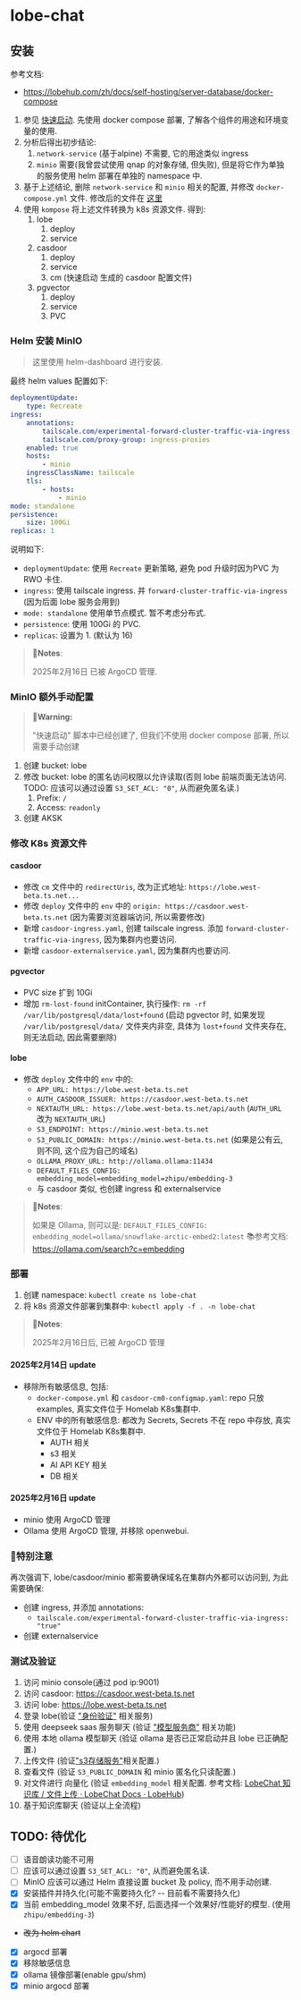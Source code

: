 # lobe-chat

## 安装

参考文档:

- <https://lobehub.com/zh/docs/self-hosting/server-database/docker-compose>

1. 参见 [快速启动](https://lobehub.com/zh/docs/self-hosting/server-database/docker-compose#快速启动). 先使用 docker compose 部署, 了解各个组件的用途和环境变量的使用.
2. 分析后得出初步结论:
   1. `network-service` (基于alpine) 不需要, 它的用途类似 ingress
   2. `minio` 需要(我曾尝试使用 qnap 的对象存储, 但失败), 但是将它作为单独的服务使用 helm 部署在单独的 namespace 中.
3. 基于上述结论, 删除 `network-service` 和 `minio` 相关的配置, 并修改 `docker-compose.yml` 文件. 修改后的文件在 [这里](./examples/docker-compose-remove-minio-and-network-service.yml.example)
4. 使用 `kompose` 将上述文件转换为 k8s 资源文件. 得到:
   1. lobe
      1. deploy
      2. service
   2. casdoor
      1. deploy
      2. service
      3. cm (快速启动 生成的 casdoor 配置文件)
   3. pgvector
      1. deploy
      2. service
      3. PVC

### Helm 安装 MinIO

> 这里使用 helm-dashboard 进行安装.

最终 helm values 配置如下:

```yaml
deploymentUpdate:
    type: Recreate
ingress:
    annotations:
        tailscale.com/experimental-forward-cluster-traffic-via-ingress: "true"
        tailscale.com/proxy-group: ingress-proxies
    enabled: true
    hosts:
        - minio
    ingressClassName: tailscale
    tls:
        - hosts:
            - minio
mode: standalone
persistence:
    size: 100Gi
replicas: 1
```

说明如下:

- `deploymentUpdate`: 使用 `Recreate` 更新策略, 避免 pod 升级时因为PVC 为 RWO 卡住.
- `ingress`: 使用 tailscale ingress. 并 `forward-cluster-traffic-via-ingress` (因为后面 lobe 服务会用到)
- `mode: standalone` 使用单节点模式. 暂不考虑分布式.
- `persistence`: 使用 100Gi 的 PVC.
- `replicas`: 设置为 1. (默认为 16)

> 📝**Notes**:
>
> 2025年2月16日 已被 ArgoCD 管理.

### MinIO 额外手动配置

> 🐾**Warning:**
>
> "快速启动" 脚本中已经创建了, 但我们不使用 docker compose 部署, 所以需要手动创建

1. 创建 bucket: lobe
2. 修改 bucket: lobe 的匿名访问权限以允许读取(否则 lobe 前端页面无法访问. TODO: 应该可以通过设置 `S3_SET_ACL: "0"`, 从而避免匿名读.)
   1. Prefix: `/`
   2. Access: `readonly`
3. 创建 AKSK

### 修改 K8s 资源文件

#### casdoor

- 修改 `cm` 文件中的 `redirectUris`, 改为正式地址: `https://lobe.west-beta.ts.net...`
- 修改 `deploy` 文件中的 `env` 中的 `origin: https://casdoor.west-beta.ts.net` (因为需要浏览器端访问, 所以需要修改)
- 新增 `casdoor-ingress.yaml`, 创建 tailscale ingress. 添加 `forward-cluster-traffic-via-ingress`, 因为集群内也要访问.
- 新增 `casdoor-externalservice.yaml`, 因为集群内也要访问.

#### pgvector

- PVC size 扩到 10Gi
- 增加 `rm-lost-found` initContainer, 执行操作: `rm -rf /var/lib/postgresql/data/lost+found` (启动 pgvector 时, 如果发现 `/var/lib/postgresql/data/` 文件夹内非空, 具体为 `lost+found` 文件夹存在, 则无法启动, 因此需要删除)

#### lobe

- 修改 `deploy` 文件中的 `env` 中的:
  - `APP_URL: https://lobe.west-beta.ts.net`
  - `AUTH_CASDOOR_ISSUER: https://casdoor.west-beta.ts.net`
  - `NEXTAUTH_URL: https://lobe.west-beta.ts.net/api/auth` (`AUTH_URL` 改为 `NEXTAUTH_URL`)
  - `S3_ENDPOINT: https://minio.west-beta.ts.net`
  - `S3_PUBLIC_DOMAIN: https://minio.west-beta.ts.net` (如果是公有云, 则不同, 这个应为自己的域名)
  - `OLLAMA_PROXY_URL: http://ollama.ollama:11434`
  - `DEFAULT_FILES_CONFIG: embedding_model=embedding_model=zhipu/embedding-3`
  - 与 casdoor 类似, 也创建 ingress 和 externalservice

> 📝**Notes**:
>
> 如果是 Ollama, 则可以是:
> `DEFAULT_FILES_CONFIG: embedding_model=ollama/snowflake-arctic-embed2:latest`
> 📚️参考文档: <https://ollama.com/search?c=embedding>

### 部署

1. 创建 namespace: `kubectl create ns lobe-chat`
2. 将 k8s 资源文件部署到集群中: `kubectl apply -f . -n lobe-chat`

> 📝**Notes**:
>
> 2025年2月16日后, 已被 ArgoCD 管理

#### 2025年2月14日 update

- 移除所有敏感信息, 包括:
  - `docker-compose.yml` 和 `casdoor-cm0-configmap.yaml`: repo 只放 examples, 真实文件位于 Homelab K8s集群中.
  - ENV 中的所有敏感信息: 都改为 Secrets, Secrets 不在 repo 中存放, 真实文件位于 Homelab K8s集群中.
    - AUTH 相关
    - s3 相关
    - AI API KEY 相关
    - DB 相关

#### 2025年2月16日 update

- minio 使用 ArgoCD 管理
- Ollama 使用 ArgoCD 管理, 并移除 openwebui.

### 🐾特别注意

再次强调下, lobe/casdoor/minio 都需要确保域名在集群内外都可以访问到, 为此需要确保:

- 创建 ingress, 并添加 annotations:
  - `tailscale.com/experimental-forward-cluster-traffic-via-ingress: "true"`
- 创建 externalservice

### 测试及验证

1. 访问 minio console(通过 pod ip:9001)
2. 访问 casdoor: <https://casdoor.west-beta.ts.net>
3. 访问 lobe: <https://lobe.west-beta.ts.net>
4. 登录 lobe(验证 ["身份验证"](https://lobehub.com/zh/docs/self-hosting/environment-variables/auth) 相关服务)
5. 使用 deepseek saas 服务聊天 (验证 ["模型服务商"](https://lobehub.com/zh/docs/self-hosting/environment-variables/model-provider) 相关功能)
6. 使用 本地 ollama 模型聊天 (验证 ollama 是否已正常启动并且 lobe 已正确配置.)
7. 上传文件 (验证["s3存储服务"](https://lobehub.com/zh/docs/self-hosting/environment-variables/s3)相关配置.)
8. 查看文件 (验证 `S3_PUBLIC_DOMAIN` 和 minio 匿名化只读配置.)
9. 对文件进行 向量化 (验证 `embedding_model` 相关配置. 参考文档: [LobeChat 知识库 / 文件上传 · LobeChat Docs · LobeHub](https://lobehub.com/zh/docs/self-hosting/advanced/knowledge-base))
10. 基于知识库聊天 (验证以上全流程)

## TODO: 待优化

- [ ] 语音朗读功能不可用
- [ ] 应该可以通过设置 `S3_SET_ACL: "0"`, 从而避免匿名读.
- [ ] MinIO 应该可以通过 Helm 直接设置 bucket 及 policy, 而不用手动创建.
- [x] 安装插件并持久化(可能不需要持久化? -- 目前看不需要持久化)
- [x] 当前 embedding_model 效果不好, 后面选择一个效果好/性能好的模型. (使用 `zhipu/embedding-3`)
- ~~改为 helm chart~~
- [x] argocd 部署
- [x] 移除敏感信息
- [x] ollama 镜像部署(enable gpu/shm)
- [x] minio argocd 部署
